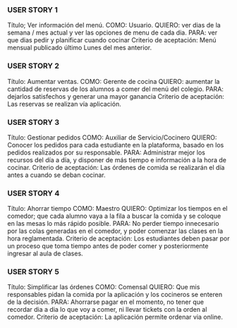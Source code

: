 ### USER STORY 1
Título; Ver información del menú.
COMO: Usuario.
QUIERO: ver dias de la semana / mes actual y ver las opciones de menu de cada dia.
PARA: ver que dias pedir y planificar cuando cocinar
Criterio de aceptación: Menú mensual publicado último Lunes del mes anterior.

### USER STORY 2
Título: Aumentar ventas.
COMO: Gerente de cocina
QUIERO: aumentar la cantidad de reservas de los alumnos a comer del menú del colegio.
PARA: dejarlos satisfechos y generar una mayor ganancia
Criterio de aceptación: Las reservas se realizan vía aplicación.	

### USER STORY 3
Título: Gestionar pedidos
COMO: Auxiliar de Servicio/Cocinero
QUIERO: Conocer los pedidos para cada estudiante en la plataforma, basado en los pedidos realizados por su responsable.
PARA: Administrar mejor los recursos del día a día, y disponer de más tiempo e información a la hora de cocinar.
Criterio de aceptación: Las órdenes de comida se realizarán el día antes a cuando se deban cocinar.

### USER STORY 4
Título: Ahorrar tiempo
COMO: Maestro
QUIERO: Optimizar los tiempos en el comedor; que cada alumno vaya a la fila a buscar la comida y se coloque en las mesas lo más rápido posible.
PARA: No perder tiempo innecesario por las colas generadas en el comedor, y poder comenzar las clases en la hora reglamentada.
Criterio de aceptación: Los estudiantes deben pasar por un proceso que toma tiempo antes de poder comer y posteriormente ingresar al aula de clases.

### USER STORY 5
Título: Simplificar las órdenes
COMO: Comensal
QUIERO: Que mis responsables pidan la comida por la aplicación y los cocineros se enteren de la decisión. 
PARA: Ahorrarse pagar en el momento, no tener que recordar dia a dia lo que voy a comer, ni llevar tickets con la orden al comedor.
Criterio de aceptación: La aplicación permite ordenar via online.
